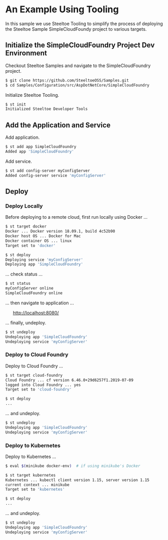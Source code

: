# An Example Using Tooling

In this sample we use Steeltoe Tooling to simplify the process of deploying the Steeltoe Sample SimpleCloudFoundy project to various targets.

## Initialize the SimpleCloudFoundry Project Dev Environment

Checkout Steeltoe Samples and navigate to the SimpleCloudFoundry project.

```sh
$ git clone https://github.com/SteeltoeOSS/Samples.git
$ cd Samples/Configuration/src/AspDotNetCore/SimpleCloudFoundry
```

Initialize Steeltoe Tooling.

```sh
$ st init
Initialized Steeltoe Developer Tools
```

## Add the Application and Service

Add application.
```sh
$ st add app SimpleCloudFoundry
Added app 'SimpleCloudFoundry'
```

Add service.
```sh
$ st add config-server myConfigServer
Added config-server service 'myConfigServer'
```

## Deploy

### Deploy Locally

Before deploying to a remote cloud, first run locally using Docker ...

```sh
$ st target docker
Docker ... Docker version 18.09.1, build 4c52b90
Docker host OS ... Docker for Mac
Docker container OS ... linux
Target set to 'docker'

$ st deploy
Deploying service 'myConfigServer'
Deploying app 'SimpleCloudFoundry'
```

... check status ...

```sh
$ st status
myConfigServer online
SimpleCloudFoundry online
```

... then navigate to application ...

&nbsp;&nbsp;&nbsp;&nbsp;&nbsp;&nbsp;<http://localhost:8080/>

... finally, undeploy.

```sh
$ st undeploy
Undeploying app 'SimpleCloudFoundry'
Undeploying service 'myConfigServer'
```

### Deploy to Cloud Foundry

Deploy to Cloud Foundry ...

```sh
$ st target cloud-foundry
Cloud Foundry ... cf version 6.46.0+29d6257f1.2019-07-09
logged into Cloud Foundry ... yes
Target set to 'cloud-foundry'

$ st deploy
...
```

... and undeploy.

```sh
$ st undeploy
Undeploying app 'SimpleCloudFoundry'
Undeploying service 'myConfigServer'
```

### Deploy to Kubernetes

Deploy to Kubernetes ...

```sh
$ eval $(minikube docker-env)  # if using minikube's Docker

$ st target kubernetes
Kubernetes ... kubectl client version 1.15, server version 1.15
current context ... minikube
Target set to 'kubernetes'

$ st deploy
...
```

... and undeploy.

```sh
$ st undeploy
Undeploying app 'SimpleCloudFoundry'
Undeploying service 'myConfigServer'
```
